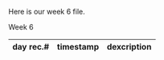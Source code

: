 Here is our week 6 file.

Week 6

| day rec.# | timestamp | dexcription |
|-----------|-----------|-------------|

